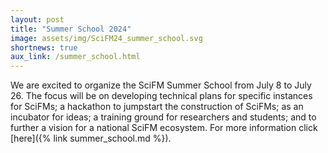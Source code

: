 ```yaml
---
layout: post
title: "Summer School 2024"
image: assets/img/SciFM24_summer_school.svg
shortnews: true
aux_link: /summer_school.html
---
```

We are excited to organize the SciFM Summer School from July 8 to July 26. The focus will be on developing technical plans for specific instances for SciFMs; a hackathon to jumpstart the construction of SciFMs; as an incubator for ideas; a training ground for researchers and students; and to further a vision for a national SciFM ecosystem. For more information click [here]({% link summer_school.md %}).
